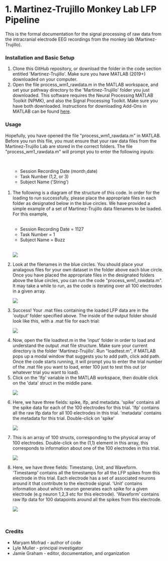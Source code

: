 


# 1. Martinez-Trujillo Monkey Lab LFP Pipeline

This is the formal documentation for the signal processing of raw data from the intracranial electrode EEG recordings from the monkey lab (Martinez-Trujillo). 

### Installation and Basic Setup 

<ol> 
  <li> Clone this GitHub repository, or download the folder in the code section entitled 'Martinez-Trujillo'. Make sure you have MATLAB (2019+) downloaded on your computer. </li>
  
  <li> Open the file process_wm1_rawdata.m in the MATLAB workspace, and set your pathway directory to the 'Martinez-Trujillo' folder you just downloaded. This software requires the Neural Processing MATLAB Toolkit (NPMK), and also the Signal Processing Toolkit. Make sure you have both downloaded. Instructions for downloading Add-Ons in MATLAB can be found <a href="https://www.mathworks.com/help/matlab/matlab_env/get-add-ons.html">here</a>.  </li>
  
</ol>

### Usage 

   <p>  Hopefully, you have opened the file "process_wm1_rawdata.m" in MATLAB. Before you run this file, you must ensure that your raw data files from the       Martinez-Trujillo Lab are stored in the correct folders. The file "process_wm1_rawdata.m" will prompt you to enter the following inputs:  </p>
     
<ol> 
        <br/>
  <ul>
        <li>
          Session Recording Date (month,date)
        </li>
          <li>
          Task Number (1,2, or 3)
        </li>
         <li>
          Subject Name ('String')
        </li>
      </ul>
  <br/>
  <li>   The following is a diagram of the structure of this code. In order for the loading to run successfully, please place the appropriate files in each folder as designated below in the blue circles. We have provided a simple example of a set of Martinez-Trujillo data filenames to be loaded. For this example,  </li>
          <br/>
  <ul>
        <li>
          Session Recording Date = 1127
        </li>
          <li>
          Task Number = 1
        </li>
         <li>
          Subject Name = Buzz
        </li>
      </ul>
  <br/>


<img src="https://i.ibb.co/y6C3nJ1/Martinez-Trujillo-18-x-19-in-18-x-15-in.jpg"><img/>


<li> 
    
Look at the filenames in the blue circles. You should place your analagous files for your own dataset in the folder above each blue circle. Once you have placed the appropriate files in the designated folders above the blue circles, you can run the code "process_wm1_rawdata.m". It may take a while to run, as the code is iterating over all 100 electrodes in a given array.

</li>
  
  <img src="https://i.ibb.co/yYw1Y7M/Screen-Shot-2021-11-11-at-8-30-51-PM.png"></img>
  
<li>
  
 Success! Your .mat files containing the loaded LFP data are in the 'output' folder specified above. The inside of the output folder should look like this, with a .mat file for each trial:

</li>
  
  <img src = "https://i.ibb.co/ykC3Qsv/Screen-Shot-2021-11-11-at-8-05-48-PM.png"> </img>
  
 <li>
  Now, open the file loadtest.m in the 'input' folder in order to load and understand the output .mat file structure. Make sure your current directory is the folder 'Martinez-Trujillo'. Run "loadtest.m", if MATLAB pops up a modal window that suggests you to add path, click add path. Once the code starts running, it will prompt you to enter the trial number of the .mat file you want to load, enter 100 just to test this out (or whatever trial you want to load). 
  </li>

 <li>
  Click on the 'lfp' variable in the MATLAB workspace, then double click on the 'data' struct in the middle pane.
  </li>
  
  <img src="https://i.ibb.co/FqjsVP3/Screen-Shot-2021-11-11-at-8-14-03-PM.png"></img>
  
   <li>
  Here, we have three fields: spike, lfp, and metadata. 'spike' contains all the spike data for each of the 100 electrodes for this trial. 'lfp' contains all the raw lfp data for all 100 electrodes in this trial. 'metadata' contains the metadata for this trial. Double-click on 'spike'
  </li>
  
  <img src="https://i.ibb.co/NnwsfK1/Screen-Shot-2021-11-11-at-8-17-45-PM.png"></img>
  
   <li>
  This is an array of 100 structs, corresponding to the physical array of 100 electrodes. Double-click on the (1,1) element in this array, this corresponds to information about one of the 100 electrodes in this trial.
  </li>
  
  
  <img src="https://i.ibb.co/T8hNKjW/Screen-Shot-2021-11-11-at-8-17-51-PM.png"></img>
  
  <li>
  Here, we have three fields: Timestamp, Unit, and Waveform. 'Timestamp' contains all the timestamps for all the LFP spikes from this electrode in this trial. Each electrode has a set of associated neurons around it that contribute to the electrode signal. 'Unit' contains information about which neuron generates each spike for a given electrode (e.g neuron 1,2,3 etc for this electrode). 'Waveform' contains raw lfp data for 100 datapoints around all the spikes from this electrode.
  </li>
  
  <img src="https://i.ibb.co/RvGvpX2/Screen-Shot-2021-11-11-at-8-17-56-PM.png"></img>

  </ol>
  
  <br/>

### Credits

<ul>
  <li> Maryam Mofrad - author of code </li>
   <li>  Lyle Muller - principal investigator </li> 
   <li> Jamie Graham - editor, documentation, and organization </li> 
</ul>
